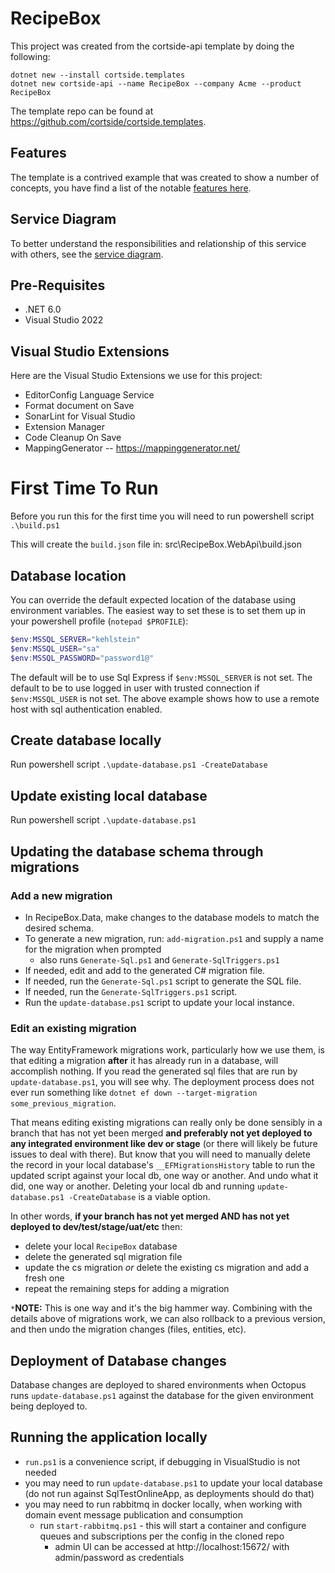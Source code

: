 # RecipeBox

This project was created from the cortside-api template by doing the following:

```text
dotnet new --install cortside.templates
dotnet new cortside-api --name RecipeBox --company Acme --product RecipeBox
```

The template repo can be found at https://github.com/cortside/cortside.templates.

## Features

The template is a contrived example that was created to show a number of concepts, you have find a list of the notable [features here](Features.md).

## Service Diagram

To better understand the responsibilities and relationship of this service with others, see the [service diagram](docs/ServiceDiagram.md).

## Pre-Requisites

* .NET 6.0
* Visual Studio 2022

## Visual Studio Extensions

Here are the Visual Studio Extensions we use for this project:

- EditorConfig Language Service
- Format document on Save
- SonarLint for Visual Studio
- Extension Manager
- Code Cleanup On Save
- MappingGenerator -- https://mappinggenerator.net/

# First Time To Run

Before you run this for the first time you will need to run powershell script `.\build.ps1`

This will create the `build.json` file in:
src\RecipeBox.WebApi\build.json

## Database location

You can override the default expected location of the database using environment variables.  The easiest way to set these is to set them up in your powershell profile (`notepad $PROFILE`):

```powershell
$env:MSSQL_SERVER="kehlstein"
$env:MSSQL_USER="sa"
$env:MSSQL_PASSWORD="password1@"
```

The default will be to use Sql Express if `$env:MSSQL_SERVER` is not set.  The default to be to use logged in user with trusted connection if `$env:MSSQL_USER` is not set.  The above example shows how to use a remote host with sql authentication enabled.

## Create database locally

Run powershell script `.\update-database.ps1 -CreateDatabase`

## Update existing local database

Run powershell script `.\update-database.ps1`

## Updating the database schema through migrations

### Add a new migration

- In RecipeBox.Data, make changes to the database models to match the desired schema.
- To generate a new migration, run: `add-migration.ps1` and supply a name for the migration when prompted
  - also runs `Generate-Sql.ps1` and `Generate-SqlTriggers.ps1`
- If needed, edit and add to the generated C# migration file.
- If needed, run the `Generate-Sql.ps1` script to generate the SQL file.
- If needed, run the `Generate-SqlTriggers.ps1` script.
- Run the `update-database.ps1` script to update your local instance.

### Edit an existing migration

The way EntityFramework migrations work, particularly how we use them, is that editing a migration **after** it has already run in a database, will accomplish nothing. If you read the generated sql files that are run by `update-database.ps1`, you will see why. The deployment process does not ever run something like `dotnet ef down --target-migration some_previous_migration`.

That means editing existing migrations can really only be done sensibly in a branch that has not yet been merged **and preferably not yet deployed to any integrated environment like dev or stage** (or there will likely be future issues to deal with there). But know that you will need to manually delete the record in your local database's `__EFMigrationsHistory` table to run the updated script against your local db, one way or another. And undo what it did, one way or another. Deleting your local db and running `update-database.ps1 -CreateDatabase` is a viable option.

In other words, **if your branch has not yet merged AND has not yet deployed to dev/test/stage/uat/etc** then:

- delete your local `RecipeBox` database
- delete the generated sql migration file
- update the cs migration _or_ delete the existing cs migration and add a fresh one
- repeat the remaining steps for adding a migration

`*`**NOTE:** This is one way and it's the big hammer way. Combining with the details above of migrations work, we can also rollback to a previous version, and then undo the migration changes (files, entities, etc).

## Deployment of Database changes

Database changes are deployed to shared environments when Octopus runs `update-database.ps1` against the database for the given environment being deployed to.

## Running the application locally

- `run.ps1` is a convenience script, if debugging in VisualStudio is not needed
- you may need to run `update-database.ps1` to update your local database (do not run against SqlTestOnlineApp, as deployments should do that)
- you may need to run rabbitmq in docker locally, when working with domain event message publication and consumption
  - run `start-rabbitmq.ps1` - this will start a container and configure queues and subscriptions per the config in the cloned repo
    - admin UI can be accessed at http://localhost:15672/ with admin/password as credentials


